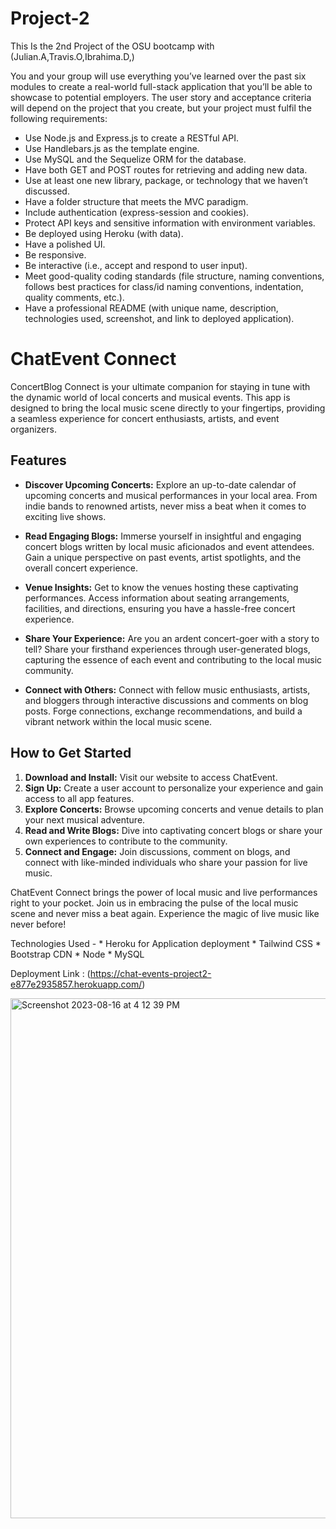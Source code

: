 # Project-2
This Is the 2nd Project of the OSU bootcamp with (Julian.A,Travis.O,Ibrahima.D,)

You and your group will use everything you’ve learned over the past six modules to create a real-world full-stack application that you’ll be able to showcase to potential employers. The user story and acceptance criteria will depend on the project that you create, but your project must fulfil the following requirements:
* Use Node.js and Express.js to create a RESTful API.
* Use Handlebars.js as the template engine.
* Use MySQL and the Sequelize ORM for the database.
* Have both GET and POST routes for retrieving and adding new data.
* Use at least one new library, package, or technology that we haven’t discussed.
* Have a folder structure that meets the MVC paradigm.
* Include authentication (express-session and cookies).
* Protect API keys and sensitive information with environment variables.
* Be deployed using Heroku (with data).
* Have a polished UI.
* Be responsive.
* Be interactive (i.e., accept and respond to user input).
* Meet good-quality coding standards (file structure, naming conventions, follows best practices for class/id naming conventions, indentation, quality comments, etc.).
* Have a professional README (with unique name, description, technologies used, screenshot, and link to deployed application).

# ChatEvent Connect

ConcertBlog Connect is your ultimate companion for staying in tune with the dynamic world of local concerts and musical events. This app is designed to bring the local music scene directly to your fingertips, providing a seamless experience for concert enthusiasts, artists, and event organizers. 

## Features

- **Discover Upcoming Concerts:** Explore an up-to-date calendar of upcoming concerts and musical performances in your local area. From indie bands to renowned artists, never miss a beat when it comes to exciting live shows.

- **Read Engaging Blogs:** Immerse yourself in insightful and engaging concert blogs written by local music aficionados and event attendees. Gain a unique perspective on past events, artist spotlights, and the overall concert experience.

- **Venue Insights:** Get to know the venues hosting these captivating performances. Access information about seating arrangements, facilities, and directions, ensuring you have a hassle-free concert experience.

- **Share Your Experience:** Are you an ardent concert-goer with a story to tell? Share your firsthand experiences through user-generated blogs, capturing the essence of each event and contributing to the local music community.

- **Connect with Others:** Connect with fellow music enthusiasts, artists, and bloggers through interactive discussions and comments on blog posts. Forge connections, exchange recommendations, and build a vibrant network within the local music scene.

## How to Get Started

1. **Download and Install:** Visit our website to access ChatEvent.
2. **Sign Up:** Create a user account to personalize your experience and gain access to all app features.
3. **Explore Concerts:** Browse upcoming concerts and venue details to plan your next musical adventure.
4. **Read and Write Blogs:** Dive into captivating concert blogs or share your own experiences to contribute to the community.
5. **Connect and Engage:** Join discussions, comment on blogs, and connect with like-minded individuals who share your passion for live music.

ChatEvent Connect brings the power of local music and live performances right to your pocket. Join us in embracing the pulse of the local music scene and never miss a beat again. Experience the magic of live music like never before!


Technologies Used -
    * Heroku for Application deployment 
    * Tailwind CSS
    * Bootstrap CDN
    * Node
    * MySQL


Deployment Link : (https://chat-events-project2-e877e2935857.herokuapp.com/)


<img width="832" alt="Screenshot 2023-08-16 at 4 12 39 PM" src="https://github.com/Julianjaguilar/Project-2/assets/127900035/e9b0e842-947e-4ef7-9817-d1068b74b8da">

